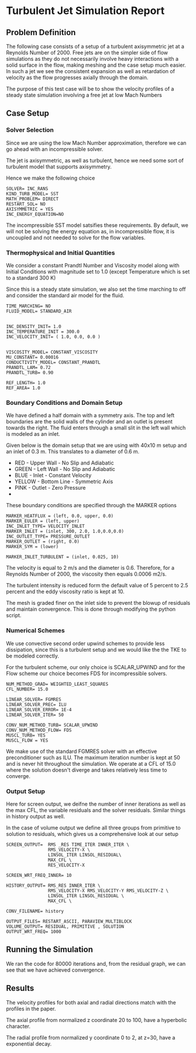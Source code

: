# Turbulent Jet Simulation Report

## Problem Definition

The following case consists of a setup of a turbulent axisymmetric jet at a Reynolds Number of 2000. Free jets are on the simpler side of flow simulations as they do not necessarily involve heavy interactions with a solid surface in the flow, making meshing and the case setup much easier. In such a jet we see the consistent expansion as well as retardation of velocity as the flow progresses axially through the domain.

The purpose of this test case will be to show the velocity profiles of a steady state simulation involving a free jet at low Mach Numbers

## Case Setup 

### Solver Selection

Since we are using the low Mach Number approximation, therefore we can go ahead with an incompressible solver.

The jet is axisymmetric, as well as turbulent, hence we need some sort of turbulent model that supports axisymmetry. 

Hence we make the following choice

```
SOLVER= INC_RANS
KIND_TURB_MODEL= SST
MATH_PROBLEM= DIRECT
RESTART_SOL= NO
AXISYMMETRIC = YES
INC_ENERGY_EQUATION=NO
```

The incompressible SST model satsifies these requirements. By default, we will not be solving the energy equation as, in incompressible flow, it is uncoupled and not needed to solve for the flow variables.

### Thermophysical and Initial Quantities

We consider a constant Prandtl Number and Viscosity model along with Initial Conditions with magnitude set to 1.0 (except Temperature which is set to a standard 300 K)

Since this is a steady state simulation, we also set the time marching to off and consider the standard air model for the fluid.

```
TIME_MARCHING= NO
FLUID_MODEL= STANDARD_AIR


INC_DENSITY_INIT= 1.0
INC_TEMPERATURE_INIT = 300.0
INC_VELOCITY_INIT= ( 1.0, 0.0, 0.0 )


VISCOSITY_MODEL= CONSTANT_VISCOSITY
MU_CONSTANT= 0.00016
CONDUCTIVITY_MODEL= CONSTANT_PRANDTL
PRANDTL_LAM= 0.72
PRANDTL_TURB= 0.90

REF_LENGTH= 1.0
REF_AREA= 1.0
```

### Boundary Conditions and Domain Setup

We have defined a half domain with a symmetry axis. The top and left boundaries are the solid walls of the cylinder and an outlet is present towards the right. The fluid enters through a small slit in the left wall which is modeled as an inlet.

Given below is the domain setup that we are using with 40x10 m setup and an inlet of 0.3 m. This translates to a diameter of 0.6 m.

- RED - Upper Wall - No Slip and Adiabatic
- GREEN - Left Wall - No Slip and Adiabatic
- BLUE - Inlet - Constant Velocity 
- YELLOW - Bottom Line - Symmetric Axis 
- PINK - Outlet - Zero Pressure
- 
These boundary conditions are specified through the MARKER options 

```
MARKER_HEATFLUX = (left, 0.0, upper, 0.0)
MARKER_EULER = (left, upper)
INC_INLET_TYPE= VELOCITY_INLET
MARKER_INLET = (inlet, 300, 2.0, 1.0,0.0,0.0)
INC_OUTLET_TYPE= PRESSURE_OUTLET
MARKER_OUTLET = (right, 0.0)
MARKER_SYM = (lower)

MARKER_INLET_TURBULENT = (inlet, 0.025, 10)
```

The velocity is equal to 2 m/s and the diameter is 0.6. Therefore, for a Reynolds Number of 2000, the viscosity then equals 0.0006 m2/s.

The turbulent intensity is reduced form the default value of 5 percent to 2.5 percent and the eddy viscosity ratio is kept at 10.

The mesh is graded finer on the inlet side to prevent the blowup of residuals and maintain convergence. This is done through modifying the python script.

### Numerical Schemes

We use convective second order upwind schemes to provide less dissipation, since this is a turbulent setup and we would like the the TKE to be modeled correctly. 

For the turbulent scheme, our only choice is SCALAR_UPWIND and for the Flow scheme our choice becomes FDS for incompressible solvers.

```
NUM_METHOD_GRAD= WEIGHTED_LEAST_SQUARES
CFL_NUMBER= 15.0

LINEAR_SOLVER= FGMRES
LINEAR_SOLVER_PREC= ILU
LINEAR_SOLVER_ERROR= 1E-4
LINEAR_SOLVER_ITER= 50

CONV_NUM_METHOD_TURB= SCALAR_UPWIND
CONV_NUM_METHOD_FLOW= FDS
MUSCL_TURB= YES
MUSCL_FLOW = YES
```

We make use of the standard FGMRES solver with an effective preconditioner such as ILU. The maximum iteration number is kept at 50 and is never hit throughout the simulation. We operate at a CFL of 15.0 where the solution doesn't diverge and takes relatively less time to converge. 

### Output Setup

Here for screen output, we deifne the number of inner iterations as well as the max CFL, the variable residuals and the solver residuals. Similar things in history output as well.

In the case of volume output we define all three groups from primitive to solution to residuals, which gives us a comprehensive look at our setup

```
SCREEN_OUTPUT=  RMS _RES TIME_ITER INNER_ITER \
                RMS_VELOCITY-X \
                LINSOL_ITER LINSOL_RESIDUAL\
                MAX_CFL \
                RES_VELOCITY-X

SCREEN_WRT_FREQ_INNER= 10

HISTORY_OUTPUT= RMS_RES INNER_ITER \
                RMS_VELOCITY-X RMS_VELOCITY-Y RMS_VELOCITY-Z \
                LINSOL_ITER LINSOL_RESIDUAL \
                MAX_CFL \ 

CONV_FILENAME= history

OUTPUT_FILES= RESTART_ASCII, PARAVIEW_MULTIBLOCK
VOLUME_OUTPUT= RESIDUAL, PRIMITIVE , SOLUTION
OUTPUT_WRT_FREQ= 1000
```

## Running the Simulation

We ran the code for 80000 iterations and, from the residual graph, we can see that we have achieved convergence. 

## Results

The velocity profiles for both axial and radial directions match with the profiles in the paper.

The axial profile from normalized z coordinate 20 to 100, have a hyperbolic character.

The radial profile from normalized y coordinate 0 to 2, at z=30, have a exponential decay.



